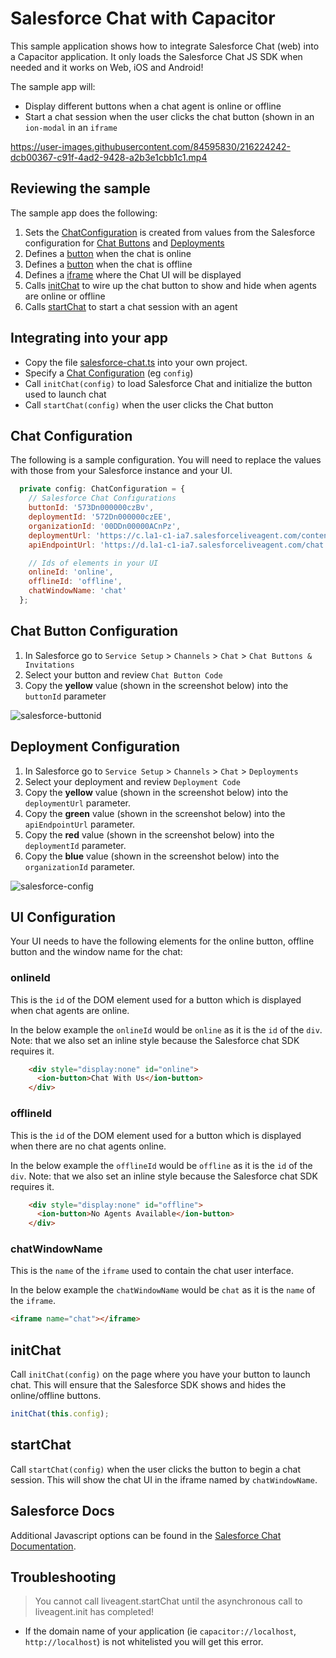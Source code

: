 # Salesforce Chat with Capacitor

This sample application shows how to integrate Salesforce Chat (web) into a Capacitor application. It only loads the Salesforce Chat JS SDK when needed and it works on Web, iOS and Android!

The sample app will:
- Display different buttons when a chat agent is online or offline
- Start a chat session when the user clicks the chat button (shown in an `ion-modal` in an `iframe`

https://user-images.githubusercontent.com/84595830/216224242-dcb00367-c91f-4ad2-9428-a2b3e1cbb1c1.mp4

## Reviewing the sample
The sample app does the following:
1. Sets the [ChatConfiguration](https://github.com/dtarnawsky/salesforce-chat/blob/ba4a5e899be71cac52864417ba2fba19c39c6745/src/app/tab1/tab1.page.ts#L14) is created from values from the Salesforce configuration for [Chat Buttons](#chat-button-configuration) and [Deployments](#deployment-configuration)
2. Defines a [button](https://github.com/dtarnawsky/salesforce-chat/blob/5a2cb2e40acc99e7ea1b31999dcc1484dfe5c0cb/src/app/tab1/tab1.page.html#L15) when the chat is online
3. Defines a [button](https://github.com/dtarnawsky/salesforce-chat/blob/eeeed61a95e330a7460f2a796e4be0625ff520e1/src/app/tab1/tab1.page.html#L18) when the chat is offline
4. Defines a [iframe](https://github.com/dtarnawsky/salesforce-chat/blob/f252f62b41743e7fa9f74f5d58b16a1a18a0cbd2/src/app/tab1/tab1.page.html#L35) where the Chat UI will be displayed
5. Calls [initChat](https://github.com/dtarnawsky/salesforce-chat/blob/147820c25faa9b57e1cad0a7749096738a9969b3/src/app/tab1/tab1.page.ts#L29) to wire up the chat button to show and hide when agents are online or offline
6. Calls [startChat](https://github.com/dtarnawsky/salesforce-chat/blob/bf23517f7fcec99e32d0b1a589f12f31c6d07387/src/app/tab1/tab1.page.ts#L33) to start a chat session with an agent

## Integrating into your app
- Copy the file [salesforce-chat.ts](src/app/salesforce-chat.ts) into your own project.
- Specify a [Chat Configuration](#chat-configuration) (eg `config`)
- Call `initChat(config)` to load Salesforce Chat and initialize the button used to launch chat
- Call `startChat(config)` when the user clicks the Chat button


## Chat Configuration
The following is a sample configuration. You will need to replace the values with those from your Salesforce instance and your UI.
```js
  private config: ChatConfiguration = {
    // Salesforce Chat Configurations
    buttonId: '573Dn000000czBv',
    deploymentId: '572Dn000000czEE',
    organizationId: '00DDn00000ACnPz',
    deploymentUrl: 'https://c.la1-c1-ia7.salesforceliveagent.com/content/g/js/56.0/deployment.js',
    apiEndpointUrl: 'https://d.la1-c1-ia7.salesforceliveagent.com/chat',

    // Ids of elements in your UI
    onlineId: 'online',
    offlineId: 'offline',
    chatWindowName: 'chat'
  };
```

## Chat Button Configuration
1. In Salesforce go to `Service Setup` > `Channels` > `Chat` > `Chat Buttons & Invitations`
2. Select your button and review `Chat Button Code`
3. Copy the **yellow** value (shown in the screenshot below) into the `buttonId` parameter

![salesforce-buttonid](https://user-images.githubusercontent.com/84595830/216216813-4b4975c0-f3e6-41c7-92ff-26de71198af7.png)

## Deployment Configuration
1. In Salesforce go to `Service Setup` > `Channels` > `Chat` > `Deployments`
2. Select your deployment and review `Deployment Code`
3. Copy the **yellow** value (shown in the screenshot below) into the `deploymentUrl` parameter.
4. Copy the **green** value (shown in the screenshot below) into the `apiEndpointUrl` parameter.
5. Copy the **red** value (shown in the screenshot below) into the `deploymentId` parameter.
6. Copy the **blue** value (shown in the screenshot below) into the `organizationId` parameter.

![salesforce-config](https://user-images.githubusercontent.com/84595830/216217613-148a8a2d-76a7-4417-8305-eaaf8b2605fd.png)

## UI Configuration

Your UI needs to have the following elements for the online button, offline button and the window name for the chat:

### onlineId
This is the `id` of the DOM element used for a button which is displayed when chat agents are online.

In the below example the `onlineId` would be `online` as it is the `id` of the `div`. Note: that we also set an inline style because the Salesforce chat SDK requires it.

```html
    <div style="display:none" id="online">
      <ion-button>Chat With Us</ion-button>
    </div>
```

### offlineId
This is the `id` of the DOM element used for a button which is displayed when there are no chat agents online.

In the below example the `offlineId` would be `offline` as it is the `id` of the `div`. Note: that we also set an inline style because the Salesforce chat SDK requires it.

```html
    <div style="display:none" id="offline">
      <ion-button>No Agents Available</ion-button>
    </div>
```

### chatWindowName
This is the `name` of the `iframe` used to contain the chat user interface.

In the below example the `chatWindowName` would be `chat` as it is the `name` of the `iframe`.
```html
<iframe name="chat"></iframe>
```

## initChat

Call `initChat(config)` on the page where you have your button to launch chat. This will ensure that the Salesforce SDK shows and hides the online/offline buttons.

```typescript
initChat(this.config);
```

## startChat
Call `startChat(config)` when the user clicks the button to begin a chat session. This will show the chat UI in the iframe named by `chatWindowName`.

## Salesforce Docs
Additional Javascript options can be found in the [Salesforce Chat Documentation](https://developer.salesforce.com/docs/atlas.en-us.live_agent_dev.meta/live_agent_dev/live_agent_launching_chat_request_API_startChatWithWindow.htm).

## Troubleshooting

> You cannot call liveagent.startChat until the asynchronous call to liveagent.init has completed!
- If the domain name of your application (ie `capacitor://localhost`, `http://localhost`) is not whitelisted you will get this error.
